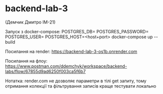 # backend-lab-3

(Демчик Дмитро ІМ-21)

Запуск з docker-compose: POSTGRES_DB=<db name> POSTGRES_PASSWORD=<pass> POSTGRES_USER=<user> POSTGRES_HOST=<host+port> docker-compose up --build

Посилання на render: https://backend-lab-3-os1b.onrender.com

Посилання на флоу: https://www.postman.com/ddemchyk/workspace/backend-labs/flow/67855d9ad6250f003ca5f6b7


Нотатка: render.com не дозволяє параметри в тілі get запиту, 
тому отримання колекції та фільтрування записів краще тестувати локально
